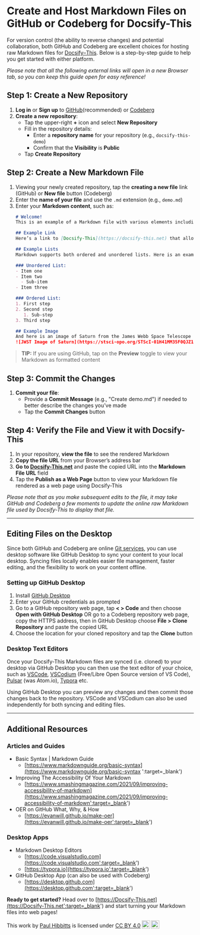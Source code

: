 # Create and Host Markdown Files on GitHub or Codeberg for Docsify-This

For version control (the ability to reverse changes) and potential collaboration, both GitHub and Codeberg are excellent choices for hosting raw Markdown files for [Docsify&#8288;&#8211;&#8288;This](https://docsify-this.net). Below is a step-by-step guide to help you get started with either platform.

_Please note that all the following external links will open in a new Browser tab, so you can keep this guide open for easy reference!_

## Step 1: Create a New Repository

1. **Log in** or **Sign up** to [GitHub](https://github.com ':target=_blank')(recommended) or [Codeberg](https://codeberg.org ':target=_blank')
2. **Create a new repository**:
   - Tap the upper-right **+** icon and select **New Repository**
   - Fill in the repository details:
     - Enter a **repository name** for your repository (e.g., `docsify-this-demo`)
     - Confirm that the **Visibility** is **Public**
   - Tap **Create Repository**

## Step 2: Create a New Markdown File

1. Viewing your newly created repository, tap the **creating a new file** link (GitHub) or **New file** button (Codeberg)
2. Enter the **name of your file** and use the `.md` extension (e.g., `demo.md`)
3. Enter your **Markdown content**, such as:
   ```markdown
   # Welcome!
   This is an example of a Markdown file with various elements including headers, paragraphs, links, lists and images.
   
   ## Example Link
   Here’s a link to [Docsify-This](https://docsify-this.net) that allows you to easily publish Markdown files as web pages.

   ## Example Lists
   Markdown supports both ordered and unordered lists. Here is an example of each
   
   ### Unordered List:
   - Item one
   - Item two
     - Sub-item
   - Item three
   
   ### Ordered List:
   1. First step
   2. Second step
      1. Sub-step
   3. Third step

   ## Example Image
   And here is an image of Saturn from the James Webb Space Telescope (JWST):  
   ![JWST Image of Saturn](https://stsci-opo.org/STScI-01H41MM35F0QJZ1FRC1TX9MZVE.png)
   ```
  > **TIP:** If you are using GitHub, tap on the **Preview** toggle to view your Markdown as formatted content

## Step 3: Commit the Changes

1. **Commit your file**:
   - Provide a **Commit Message** (e.g., "Create demo.md") if needed to better describe the changes you’ve made
   - Tap the **Commit Changes** button

## Step 4: Verify the File and View it with Docsify-This

1. In your repository, **view the file** to see the rendered Markdown
2. **Copy the file URL** from your Browser’s address bar
3. **Go to [Docsify-This.net](https://docsify-this.net ':target=_blank')** and paste the copied URL into the **Markdown File URL** field
4. Tap the **Publish as a Web Page** button to view your Markdown file rendered as a web page using Docsify-This

_Please note that as you make subsequent edits to the file, it may take GitHub and Codeberg a few moments to update the online raw Markdown file used by Docsify-This to display that file._

---

## Editing Files on the Desktop

Since both GitHub and Codeberg are online [Git services](https://www.w3schools.com/git/git_intro.asp ':target=_blank'), you can use desktop software like GitHub Desktop to sync your content to your local desktop. Syncing files locally enables easier file management, faster editing, and the flexibility to work on your content offline.

### Setting up GitHub Desktop

1. Install [GitHub Desktop](https://desktop.github.com ':target=_blank')
2. Enter your GitHub credentials as prompted
3. Go to a GitHub repository web page, tap **< > Code** and then choose **Open with GitHub Desktop** OR go to a Codeberg repository web page, copy the HTTPS address, then in GitHub Desktop choose **File > Clone Repository** and paste the copied URL
4. Choose the location for your cloned repository and tap the **Clone** button

### Desktop Text Editors

Once your Docsify-This Markdown files are synced (i.e. cloned) to your desktop via GitHub Desktop you can then use the text editor of your choice, such as [VSCode](https://code.visualstudio.com ':target=_blank'), [VSCodium](https://vscodium.com/ ':target=_blank') (Free/Libre Open Source version of VS Code), [Pulsar](https://pulsar-edit.dev ':target=_blank') (was Atom.io), [Typora](https://typora.io/ ':target=_blank') etc.

Using GitHub Desktop you can preview any changes and then commit those changes back to the repository. VSCode and VSCodium can also be used independently for both syncing and editing files.

---

## Additional Resources

### Articles and Guides

- Basic Syntax | Markdown Guide
  - [https://www.markdownguide.org/basic-syntax](https://www.markdownguide.org/basic-syntax ':target=_blank')
- Improving The Accessibility Of Your Markdown
  - [https://www.smashingmagazine.com/2021/09/improving-accessibility-of-markdown](https://www.smashingmagazine.com/2021/09/improving-accessibility-of-markdown':target=_blank')
- OER on GitHub What, Why, & How
  - [https://evanwill.github.io/make-oer](https://evanwill.github.io/make-oer':target=_blank')

### Desktop Apps

- Markdown Desktop Editors
  - [https://code.visualstudio.com](https://code.visualstudio.com':target=_blank')
  - [https://typora.io](https://typora.io':target=_blank')
- GitHub Desktop App (can also be used with Codeberg)
  - [https://desktop.github.com](https://desktop.github.com':target=_blank')

**Ready to get started?**
Head over to [https://Docsify-This.net](ttps://Docsify-This.net':target=_blank') and start turning your Markdown files into web pages!

<p xmlns:cc="http://creativecommons.org/ns#" >This work by <a rel="cc:attributionURL dct:creator" property="cc:attributionName" href="https://hibbittsdesign.org">Paul Hibbitts</a> is licensed under <a href="https://creativecommons.org/licenses/by/4.0/?ref=chooser-v1" target="_blank" rel="license noopener noreferrer" style="display:inline-block;">CC BY 4.0<img style="height:22px!important;margin-left:3px;vertical-align:text-bottom;" src="https://mirrors.creativecommons.org/presskit/icons/cc.svg?ref=chooser-v1" alt=""><img style="height:22px!important;margin-left:3px;vertical-align:text-bottom;" src="https://mirrors.creativecommons.org/presskit/icons/by.svg?ref=chooser-v1" alt=""></a></p>
